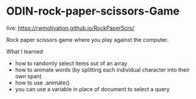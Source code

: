 # ODIN-rock-paper-scissors-Game
live: https://rwmotivation.github.io/RockPaperScrs/

Rock paper scissors game where you play against the computer.

What I learned
- how to randomly select items out of an array
- how to animate words (by splitting each individual character into their own span)
- how to use .animate()
- you can use a variable in place of document to select a query
